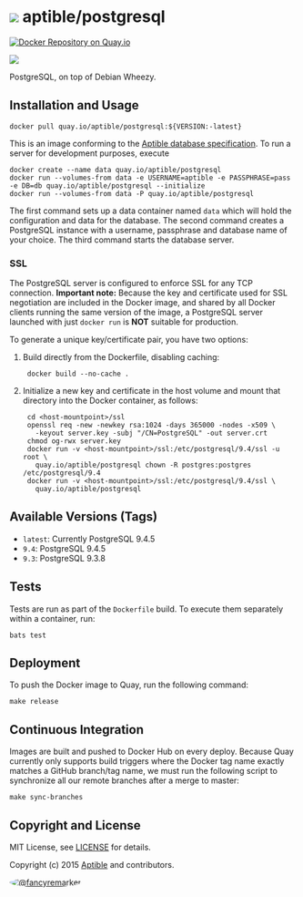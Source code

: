 # ![](https://gravatar.com/avatar/11d3bc4c3163e3d238d558d5c9d98efe?s=64) aptible/postgresql
[![Docker Repository on Quay.io](https://quay.io/repository/aptible/postgresql/status "Docker Repository on Quay.io")](https://quay.io/repository/aptible/postgresql)

[![](http://dockeri.co/image/aptible/postgresql)](https://registry.hub.docker.com/u/aptible/postgresql/)

PostgreSQL, on top of Debian Wheezy.

## Installation and Usage

    docker pull quay.io/aptible/postgresql:${VERSION:-latest}

This is an image conforming to the [Aptible database specification](https://support.aptible.com/topics/paas/deploy-custom-database/). To run a server for development purposes, execute

    docker create --name data quay.io/aptible/postgresql
    docker run --volumes-from data -e USERNAME=aptible -e PASSPHRASE=pass -e DB=db quay.io/aptible/postgresql --initialize
    docker run --volumes-from data -P quay.io/aptible/postgresql

The first command sets up a data container named `data` which will hold the configuration and data for the database. The second command creates a PostgreSQL instance with a username, passphrase and database name of your choice. The third command starts the database server.

### SSL

The PostgreSQL server is configured to enforce SSL for any TCP connection. **Important note:** Because the key and certificate used for SSL negotiation are included in the Docker image, and shared by all Docker clients running the same version of the image, a PostgreSQL server launched with just `docker run` is **NOT** suitable for production.

To generate a unique key/certificate pair, you have two options:

1. Build directly from the Dockerfile, disabling caching:

        docker build --no-cache .

2. Initialize a new key and certificate in the host volume and mount that directory into the Docker container, as follows:

        cd <host-mountpoint>/ssl
        openssl req -new -newkey rsa:1024 -days 365000 -nodes -x509 \
          -keyout server.key -subj "/CN=PostgreSQL" -out server.crt
        chmod og-rwx server.key
        docker run -v <host-mountpoint>/ssl:/etc/postgresql/9.4/ssl -u root \
          quay.io/aptible/postgresql chown -R postgres:postgres /etc/postgresql/9.4
        docker run -v <host-mountpoint>/ssl:/etc/postgresql/9.4/ssl \
          quay.io/aptible/postgresql

## Available Versions (Tags)

* `latest`: Currently PostgreSQL 9.4.5
* `9.4`: PostgreSQL 9.4.5
* `9.3`: PostgreSQL 9.3.8

## Tests

Tests are run as part of the `Dockerfile` build. To execute them separately within a container, run:

    bats test

## Deployment

To push the Docker image to Quay, run the following command:

    make release

## Continuous Integration

Images are built and pushed to Docker Hub on every deploy. Because Quay currently only supports build triggers where the Docker tag name exactly matches a GitHub branch/tag name, we must run the following script to synchronize all our remote branches after a merge to master:

    make sync-branches

## Copyright and License

MIT License, see [LICENSE](LICENSE.md) for details.

Copyright (c) 2015 [Aptible](https://www.aptible.com) and contributors.

[<img src="https://s.gravatar.com/avatar/f7790b867ae619ae0496460aa28c5861?s=60" style="border-radius: 50%;" alt="@fancyremarker" />](https://github.com/fancyremarker)
